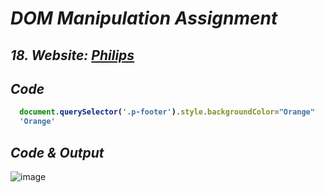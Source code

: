 # _DOM Manipulation Assignment_


## _18. Website: [Philips](https://www.philips.co.in/)_

## _Code_
<b>
  
```javascript
  document.querySelector('.p-footer').style.backgroundColor="Orange"
  'Orange'
```
</b>  


## _Code & Output_
![image](https://user-images.githubusercontent.com/91872149/193203700-20fa8356-09b3-4367-8dd3-5bb85e01a5fe.png)
